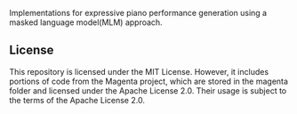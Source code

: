 Implementations for expressive piano performance generation using a masked language model(MLM) approach.

## License

This repository is licensed under the MIT License. However, it includes portions of code from the Magenta project,
which are stored in the magenta folder and licensed under the Apache License 2.0.
Their usage is subject to the terms of the Apache License 2.0.

